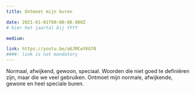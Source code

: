 ```yaml
---
title: Ontmoet mijn buren

date: 2021-01-01T00:00:00.000Z
# hier het jaartal bij YYYY

medium:  

link: https://youtu.be/a6JMCwYKG70 
####: link is not mandatory
---
```


Normaal, afwijkend, gewoon, speciaal. Woorden die niet goed te definiëren zijn, maar die we veel gebruiken. Ontmoet mijn normale, afwijkende, gewone en heel speciale buren.
